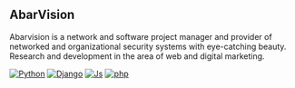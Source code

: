 ## AbarVision 

Abarvision is a network and software project manager and provider of networked and organizational security systems with eye-catching beauty.
Research and development in the area of ​​web and digital marketing.

[![Python](https://img.shields.io/badge/python-%2320232a.svg?style=for-the-badge&logo=python)](https://github.com//prodbygodfather)
[![Django](https://img.shields.io/badge/django-%2320232a.svg?style=for-the-badge&logo=django)](https://github.com//prodbygodfather)
[![Js](https://img.shields.io/badge/java%20script-%2320232a.svg?style=for-the-badge&logo=javascript)](https://github.com//prodbygodfather)
[![php](https://img.shields.io/badge/php-%2320232a.svg?style=for-the-badge&logo=php)](https://github.com//prodbygodfather)
